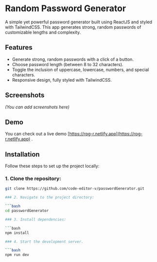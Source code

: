 # Random Password Generator

A simple yet powerful password generator built using ReactJS and styled with TailwindCSS. This app generates strong, random passwords of customizable lengths and complexity.

## Features

- Generate strong, random passwords with a click of a button.
- Choose password length (between 8 to 32 characters).
- Toggle the inclusion of uppercase, lowercase, numbers, and special characters.
- Responsive design, fully styled with TailwindCSS.

## Screenshots

*(You can add screenshots here)*

## Demo

You can check out a live demo [https://rpg-r.netlify.app](https://rpg-r.netlify.app) .

## Installation

Follow these steps to set up the project locally:

### 1. Clone the repository:

```bash
git clone https://github.com/code-editor-v/passwordGenerator.git

### 2. Navigate to the project directory:

```bash
cd passwordGenerator

### 3. Install dependencies:

```bash
npm install

### 4. Start the development server.

```bash
npm run dev
